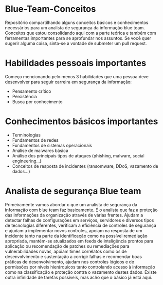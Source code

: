 # Blue-Team-Conceitos
Repositório compartilhando alguns conceitos básicos e conhecimentos necessários para um analista de segurança da informação blue team. Conceitos que estou consolidando aqui com a parte teórica e também com ferramentas importantes para se aprofundar nos assuntos. Se você quer sugerir alguma coisa, sinta-se a vontade de submeter um pull request.

# Habilidades pessoais importantes
Começo mencionando pelo menos 3 habilidades que uma pessoa deve desenvolver para seguir carreira em segurança da informação:
* Pensamento crítico
* Persistência
* Busca por conhecimento  

# Conhecimentos básicos importantes
* Terminologias
* Fundamentos de redes
* Fundamentos de sistemas operacionais
* Análise de malwares básica
* Análise dos principais tipos de ataques (phishing, malware, social engineering...)
* Conceitos de resposta de incidentes (ransomware, DDoS, vazamento de dados...)

# Analista de segurança Blue team
Primeiramente vamos abordar o que um analista de segurança da informação com blue team faz basicamente. É o analista que faz a proteção das informações da organização através de várias frentes. Ajudam a detectar falhas de configurações em serviços, servidores e diversos tipos de tecnologias diferentes, verificam a eficiência de controles de segurança e ajudam a implementar novos controles, apoiam na resposta de um incidente tanto na parte da identificação como na possível remediação apropriada, mantém-se atualizados em feeds de inteligência prontos para aplicação ou recomendação de patches ou remediações para vulnerabilidades novas, apóiam times correlatos como os de desenvolvimento e sustentação a corrigir falhas e recomendar boas práticas de desenvolvimento, ajudam nos controles lógicos e de permissões por níveis hierárquicos tanto controlando acesso à informação como na classificação e proteção contra o vazamento destes dados. Existe outra infinidade de tarefas possíveis, mas acho que o básico já está aqui.

